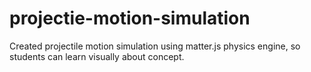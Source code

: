 # projectie-motion-simulation

Created projectile motion simulation using matter.js physics engine, so students can learn visually about concept.

